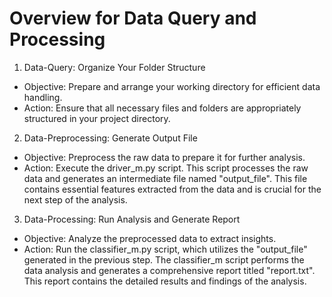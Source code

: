 # Overview for Data Query and Processing

1. Data-Query: Organize Your Folder Structure
* Objective: Prepare and arrange your working directory for efficient data handling.
* Action: Ensure that all necessary files and folders are appropriately structured in your project directory.

2. Data-Preprocessing: Generate Output File
* Objective: Preprocess the raw data to prepare it for further analysis.
* Action: Execute the driver_m.py script. This script processes the raw data and generates an intermediate file named "output_file". This file contains essential features extracted from the data and is crucial for the next step of the analysis.

3. Data-Processing: Run Analysis and Generate Report
* Objective: Analyze the preprocessed data to extract insights.
* Action: Run the classifier_m.py script, which utilizes the "output_file" generated in the previous step. The classifier_m script performs the data analysis and generates a comprehensive report titled "report.txt". This report contains the detailed results and findings of the analysis.
